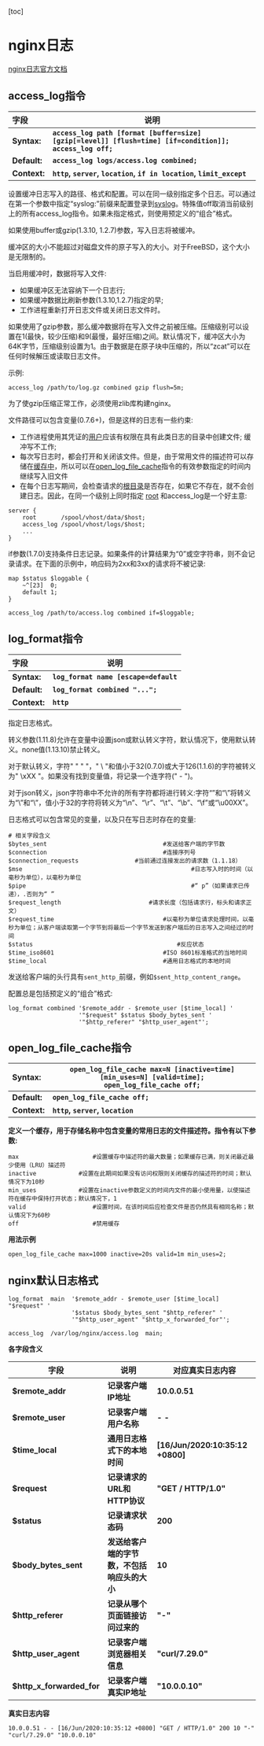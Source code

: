 [toc]



# nginx日志

[nginx日志官方文档](https://nginx.org/en/docs/http/ngx_http_log_module.html#access_log)



## access_log指令



| 字段         | 说明                                                         |
| :----------- | ------------------------------------------------------------ |
| **Syntax:**  | **`access_log path [format [buffer=size] [gzip[=level]] [flush=time] [if=condition]];`<br/>`access_log off;`** |
| **Default:** | **`access_log logs/access.log combined;`**                   |
| **Context:** | **`http`, `server`, `location`, `if in location`, `limit_except`** |



设置缓冲日志写入的路径、格式和配置。可以在同一级别指定多个日志。可以通过在第一个参数中指定“syslog:”前缀来配置登录到[syslog](https://nginx.org/en/docs/syslog.html)。特殊值off取消当前级别上的所有access_log指令。如果未指定格式，则使用预定义的“组合”格式。

如果使用buffer或gzip(1.3.10, 1.2.7)参数，写入日志将被缓冲。

缓冲区的大小不能超过对磁盘文件的原子写入的大小。对于FreeBSD，这个大小是无限制的。

当启用缓冲时，数据将写入文件:

- 如果缓冲区无法容纳下一个日志行;
- 如果缓冲数据比刷新参数(1.3.10,1.2.7)指定的早;
- 工作进程重新打开日志文件或关闭日志文件时。

如果使用了gzip参数，那么缓冲数据将在写入文件之前被压缩。压缩级别可以设置在1(最快，较少压缩)和9(最慢，最好压缩)之间。默认情况下，缓冲区大小为64K字节，压缩级别设置为1。由于数据是在原子块中压缩的，所以“zcat”可以在任何时候解压或读取日志文件。

示例:

```nginx
access_log /path/to/log.gz combined gzip flush=5m;
```

为了使gzip压缩正常工作，必须使用zlib库构建nginx。



文件路径可以包含变量(0.7.6+)，但是这样的日志有一些约束:

- 工作进程使用其凭证的[用户](https://nginx.org/en/docs/ngx_core_module.html#user)应该有权限在具有此类日志的目录中创建文件;
  缓冲写不工作;
- 每次写日志时，都会打开和关闭该文件。但是，由于常用文件的描述符可以存储在[缓存中](https://nginx.org/en/docs/http/ngx_http_log_module.html#open_log_file_cache)，所以可以在[open_log_file_cache](https://nginx.org/en/docs/http/ngx_http_log_module.html#open_log_file_cache)指令的有效参数指定的时间内继续写入旧文件
- 在每个日志写期间，会检查请求的[根目录](https://nginx.org/en/docs/http/ngx_http_core_module.html#root)是否存在，如果它不存在，就不会创建日志。因此，在同一个级别上同时指定 [root](https://nginx.org/en/docs/http/ngx_http_core_module.html#root) 和access_log是一个好主意:

```nginx
server {
    root       /spool/vhost/data/$host;
    access_log /spool/vhost/logs/$host;
    ...
}    
```



if参数(1.7.0)支持条件日志记录。如果条件的计算结果为“0”或空字符串，则不会记录请求。在下面的示例中，响应码为2xx和3xx的请求将不被记录:

```nginx
map $status $loggable {
    ~^[23]  0;
    default 1;
}

access_log /path/to/access.log combined if=$loggable;
```





## log_format指令

| 字段         | 说明                                  |
| :----------- | ------------------------------------- |
| **Syntax:**  | **`log_format name [escape=default`** |
| **Default:** | **`log_format combined "...";`**      |
| **Context:** | **`http`**                            |

指定日志格式。

转义参数(1.11.8)允许在变量中设置json或默认转义字符，默认情况下，使用默认转义。none值(1.13.10)禁止转义。

对于默认转义，字符" " " "，" \ "和值小于32(0.7.0)或大于126(1.1.6)的字符被转义为" \xXX "。如果没有找到变量值，将记录一个连字符(" - ")。

对于json转义，json字符串中不允许的所有字符都将进行转义:字符“”和“\”将转义为“\”和“\\”，值小于32的字符将转义为“\n”、“\r”、“\t”、“\b”、“\f”或“\u00XX”。

日志格式可以包含常见的变量，以及只在写日志时存在的变量:

```nginx
# 相关字段含义
$bytes_sent									#发送给客户端的字节数
$connection									#连接序列号
$connection_requests				#当前通过连接发出的请求数（1.1.18）
$mse												#日志写入时的时间（以毫秒为单位），以毫秒为单位
$pipe												#“ p”（如果请求已传递），.否则为“ ”
$request_length							#请求长度（包括请求行，标头和请求正文）
$request_time								#以毫秒为单位请求处理时间，以毫秒为单位；从客户端读取第一个字节到将最后一个字节发送到客户端后的日志写入之间经过的时间
$status											#反应状态
$time_iso8601								#ISO 8601标准格式的当地时间
$time_local									#通用日志格式的本地时间
```



发送给客户端的头行具有`sent_http_`前缀，例如`$sent_http_content_range`。

配置总是包括预定义的“组合”格式:

```nginx
log_format combined '$remote_addr - $remote_user [$time_local] '
                    '"$request" $status $body_bytes_sent '
                    '"$http_referer" "$http_user_agent"';
```



## open_log_file_cache指令

| **Syntax:**  | **`open_log_file_cache max=N [inactive=time] [min_uses=N] [valid=time];`<br/>`open_log_file_cache off;`** |
| :----------- | ------------------------------------------------------------ |
| **Default:** | **`open_log_file_cache off;`**                               |
| **Context:** | **`http`, `server`, `location`**                             |

**定义一个缓存，用于存储名称中包含变量的常用日志的文件描述符。指令有以下参数:**

```nginx
max						#设置缓存中描述符的最大数量；如果缓存已满，则关闭最近最少使用（LRU）描述符
inactive			#设置在此期间如果没有访问权限则关闭缓存的描述符的时间；默认情况下为10秒
min_uses			#设置在inactive参数定义的时间内文件的最小使用量，以使描述符在缓存中保持打开状态；默认情况下，1
valid					#设置时间，在该时间后应检查文件是否仍然具有相同名称；默认情况下为60秒
off						#禁用缓存
```



**用法示例**

```nginx
open_log_file_cache max=1000 inactive=20s valid=1m min_uses=2;
```



## nginx默认日志格式

```nginx
log_format  main  '$remote_addr - $remote_user [$time_local] "$request" '
                  '$status $body_bytes_sent "$http_referer" '
                  '"$http_user_agent" "$http_x_forwarded_for"';

access_log  /var/log/nginx/access.log  main;
```



**各字段含义**

| **字段**                  | **说明**                                     | **对应真实日志内容**             |
| ------------------------- | -------------------------------------------- | -------------------------------- |
| **$remote_addr**          | **记录客户端IP地址**                         | **10.0.0.51**                    |
| **$remote_user**          | **记录客户端用户名称**                       | **- -**                          |
| **$time_local**           | **通用日志格式下的本地时间**                 | **[16/Jun/2020:10:35:12 +0800]** |
| **$request**              | **记录请求的URL和HTTP协议**                  | **"GET / HTTP/1.0"**             |
| **$status**               | **记录请求状态码**                           | **200**                          |
| **$body_bytes_sent**      | **发送给客户端的字节数，不包括响应头的大小** | **10**                           |
| **$http_referer**         | **记录从哪个页面链接访问过来的**             | **"-"**                          |
| **$http_user_agent**      | **记录客户端浏览器相关信息**                 | **"curl/7.29.0"**                |
| **$http_x_forwarded_for** | **记录客户端真实IP地址**                     | **"10.0.0.10"**                  |



**真实日志内容**

```nginx
10.0.0.51 - - [16/Jun/2020:10:35:12 +0800] "GET / HTTP/1.0" 200 10 "-" "curl/7.29.0" "10.0.0.10"
```





